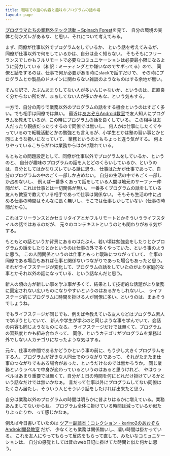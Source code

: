 ```yaml
---
title: 職場での話の内容と趣味のプログラムの話の場
layout: page
---
```

[プログラマたちの業務外テック活動 – Spinach Forest](https://records.dodgson.org/2023/10/05/no-tech-after-work/)を見て、
自分の環境の実体と何かズレがあるな、と思い、それについて考えてみる。

まず、同僚が仕事以外でプログラムをしているか、
という話を考えてみるが、
同僚が仕事以外で何をしているかは、自分は全く知らない。
そもそもにフリーランスでしかもフルリモートで必要なコミュニケーションは必要最小限になるように努力している（和訳：ミーティングとか嫌いなのでサボってる）ので、
同僚と話をするのは、仕事で何か必要がある時にslackで話すだけで、
その時にプログラムとか製品のドメインに関わらない雑談のようなものはする余地が無い。

そんな訳で、たぶんあまりしてない人が多いんじゃないか、というのは、正直良く分からない所だが、まぁしてない人が多いかもな、という気もする。

一方で、自分の周りで業務以外のプログラムの話をする機会というのはすごく多い。でも相手は同僚では無い。
最近は[あおぞらAndroid教室](https://karino2.github.io/RandomThoughts/あおぞらAndroid教室)で友人知人にプログラムを教えているが、この時にプログラムの話を良くしている。
この相手は友人だったり親族だったりするので同僚では無いし、
何人かは仕事にしたくてやっているので転職活動とかの勉強とも言えるが、小学生とかは塾の習い事とかと同じような扱いになっていて、
業務というのともちょっと違う気がする。
何よりやっているこちらがわは業務からはかけ離れている。

もともとの問題設定として、同僚が仕事以外でプログラムをしているか、というのと、
自分が趣味のプログラムの話を人とどのくらいしているか、というのは、自分としてはかなりズレている話に思う。
仕事はたかが仕事であって、自分のプログラムの中のごく一部しか占めない。
自分の生活の中でもごく一部しか占めないし、
例えば一番多くあって話をしている人間は地元のサーファー仲間だが、これは仕事とは一切関係が無い。
一番多くプログラムの話をしている友人も教室で教えている相手であって仕事は関係ない。
そもそも生活の中に占める仕事の時間はそんなに長く無いし、そこでは仕事しかしていない（仕事の時間だから）。

これはフリーランスとかセミリタイアとかフルリモートとかそういうライフスタイルの話ではあるのだが、
元々のコンテキストというのとも関わりがある気がする。

もともとの話というか背景にあるのはたぶん、若い頃は勉強会をしたりとかプログラムの話をしたりとかというのは仕事の外で多くやっていた、という事のように思う。
この人間関係というのは仕事ともっと曖昧につながっていて、
仕事の同僚である場合もあれば仕事と関係ないつながりであった場合もあったと思う。
それがライフステージが変化して、プログラムの話をしていたのがより家庭的な事とかそれ以外の話になっている、という話なんだと思う。

新人の頃の方が新しい事を学ぶ事が多くて、結果として技術的な話題がより業務に固定されない広いものになりやすいというのはあるかもしれないし、
ライフステージ的にプログラムに時間を掛ける人が同僚に多い、というのは、まぁそうでしょうね。

でもライフステージが同じでも、例えば今教えている友人などはプログラム素人で学ぼうとしていて、
新人や学生が学ぶのと同じような事を学んでいて、会話の内容も同じようなものになる。
ライフステージだけでは無くて、プログラムの習熟度とかも組み合わさって、
同僚、というカテゴリがプログラムを業務以外でしない人カテゴリになったような気はする。

元々、仕事の仲間であるかどうかという事の前に、もう少し大きくプログラムをする人、プログラムが好きな人同士でのつながりであって、
それがたまたま仕事のつながりでもある場合があった、というだけなのでは無かろうか。
同じ業務というラベルで中身が変わっているというのはあると思うけれど、
やはりラベルはあまり重要では無くて、自分が１日の時間を何にどれだけ掛けているかという話なだけでは無いかなぁ。
昔だって仕事以外にプログラムしてない同僚はたくさん居たし、そういう人とそういう話をしたければ出来たと思う。

自分は業務以外のプログラムの時間は明らかに昔よりはるかに増えている。業務あんましてないからね。
プログラム全体に掛けている時間は減っているか似たりよったりか、って感じかなぁ。

例えば今日書いていたのは [ツアー副読本：コレクション - karino2のあおぞらAndroid開発教室](https://karino2.github.io/kotlin-lesson/tour_collections.html) だが、
少なくとも業務は関係無いし、凄い時間は掛かっている。
これを友人にやってもらって反応をもらって直して、みたいなコミュニケーションは、
自分の感覚としては昔のweb日記に掛けてた時間と似た何かに思う。